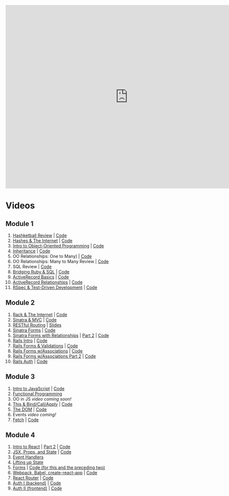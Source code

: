 <iframe src="https://calendar.google.com/calendar/embed?src=flatironschool.com_3p24q1q8u4cfabjjmjuj7qisf8%40group.calendar.google.com&ctz=America%2FNew_York" style="border: 0" width="800" height="600" frameborder="0" scrolling="no"></iframe>

# Videos

## Module 1

1. [Hashketball Review](https://youtu.be/9Z1lSnvoPEo) | [Code](https://github.com/learn-co-students/nyc-web-031218/tree/master/01-hashketball-review)
2. [Hashes & The Internet](https://youtu.be/qkhR_lZ9MAY) | [Code](https://github.com/learn-co-students/nyc-web-031218/tree/master/02-hashes-and-the-internet)
3. [Intro to Object-Oriented Programming](https://youtu.be/TGBECJY27UQ) | [Code](https://github.com/learn-co-students/nyc-web-031218/tree/master/03-intro-oo)
4. [Inheritance]() | [Code](https://github.com/learn-co-students/nyc-web-031218/tree/master/04-inheritance)
5. OO Relationships: One to Many) | [Code](https://github.com/learn-co-students/nyc-web-031218/tree/master/05-oo-relations-one-to-many)
6. OO Relationships: Many to Many Review | [Code](https://github.com/learn-co-students/nyc-web-031218/tree/master/06-relationships-again)
7. SQL Review | [Code](https://github.com/learn-co-students/nyc-web-031218/tree/master/07-sql-review)
8. [Bridging Ruby & SQL](https://youtu.be/NFNHafRShVM) | [Code](https://github.com/learn-co-students/nyc-web-031218/tree/master/08-bridging-ruby-and-sql)
9. [ActiveRecord Basics](https://www.youtube.com/edit?o=U&video_id=4w9VdMT07yM) | [Code](https://github.com/learn-co-students/nyc-web-031218/tree/master/09-active-record)
10. [ActiveRecord Relationships](https://www.youtube.com/watch?v=-aE_CiEMz6A&feature=youtu.be) | [Code](https://github.com/learn-co-students/nyc-web-031218/tree/master/10-active-record-relations)
11. [RSpec & Test-Driven Development](https://youtu.be/j71EprlCDqE) | [Code](https://github.com/learn-co-students/nyc-web-031218/tree/master/12-intro-tdd)

## Module 2
1. [Rack & The Internet](https://youtu.be/RnXyT4rlnmk) | [Code](https://github.com/learn-co-students/nyc-web-031218/tree/master/13-rack-internet-intro)
2. [Sinatra & MVC](https://youtu.be/BhmwEJKVUfc) | [Code](https://github.com/learn-co-students/nyc-web-031218/tree/master/14-sinatra-mvc/watchstore)
3. [RESTful Routing](https://youtu.be/WjMqRhIfOko) | [Slides](https://docs.google.com/presentation/d/1OsGJpJrUETXaKXL1_J8Ch3yQx5IpbbLp1Oj66fs37Vk/edit?usp=sharing)
4. [Sinatra Forms](https://youtu.be/UZhXMrv_QPA) | [Code](https://github.com/learn-co-students/nyc-web-031218/tree/master/15-sinatra-forms/badreads)
5. [Sinatra Forms with Relationships](https://youtu.be/qpHM-ST6BiI) | [Part 2](https://youtu.be/PXt-EIVSZF4) | [Code](https://github.com/learn-co-students/nyc-web-031218/tree/master/16-sinatra-relationships/badreads)
6. [Rails Intro](https://youtu.be/wO2nNOiFGDs) | [Code](https://github.com/learn-co-students/nyc-web-031218/tree/master/17-rails/bagel_shop)
7. [Rails Forms & Validations](https://www.youtube.com/watch?v=2WU5Gm4BDD0) | [Code](https://github.com/learn-co-students/nyc-web-031218/tree/master/18-rails-forms-validations/smoothieshop)
8. [Rails Forms w/Associations](https://www.youtube.com/watch?v=68HP6d2P3y0) | [Code](https://github.com/learn-co-students/nyc-web-031218/tree/master/19-rails-associations/travel_app)
9. [Rails Forms w/Associations Part 2](https://www.youtube.com/watch?v=Ai2rG4GfxY8) | [Code](https://github.com/learn-co-students/nyc-web-031218/tree/master/20-rails-associations-2/travel_app)
10. [Rails Auth](https://youtu.be/FswONDodIJ4) | [Code](https://github.com/learn-co-students/nyc-web-031218/tree/master/21-rails-auth/authapp)

## Module 3
1. [Intro to JavaScript](https://youtu.be/EfxER9ar4hk) | [Code](https://github.com/learn-co-students/nyc-web-031218/tree/master/22-intro-js)
2. [Functional Programming](http://youtu.be/7G5LOToBUP4)
3. OO in JS  _video coming soon!_
4. [This & Bind/Call/Apply](https://youtu.be/vqCMW6JEHPg) | [Code](https://github.com/learn-co-students/nyc-web-031218/tree/master/23-this)
5. [The DOM](https://youtu.be/HdIsiQOJDmM) | [Code](https://github.com/learn-co-students/nyc-web-031218/tree/master/24-dom)
6. Events _video coming!_
7. [Fetch](https://youtu.be/CRYHyIbpy-w) | [Code](https://github.com/learn-co-students/nyc-web-031218/tree/master/25-fetch)

## Module 4
1. [Intro to React](https://youtu.be/yxqPeBNcxi8) | [Part 2](https://youtu.be/7HRZDbKTGy4) | [Code](https://github.com/learn-co-students/nyc-web-031218/tree/master/29-intro-to-react)
2. [JSX, Props, and State](https://youtu.be/mOpRlXEPAks) | [Code](https://github.com/learn-co-students/nyc-web-031218/tree/master/30-jsx-props-and-state)
3. [Event Handlers](https://www.youtube.com/watch?v=pyGYtLVoUt8)
4. [Lifting up State](https://www.youtube.com/watch?v=9syUXhc8_BQ)
5. [Forms](https://www.youtube.com/watch?v=tuc4YP2rC6A) | [Code (for this and the preceding two)](https://github.com/learn-co-students/nyc-web-031218/tree/master/32-react-lightswitch)
6. [Webpack, Babel, create-react-app](https://youtu.be/NI0ndDsr9hY) | [Code](https://github.com/learn-co-students/nyc-web-031218/tree/master/34-webpack-babel-create-react-app)
7. [React Router](https://www.youtube.com/watch?v=zXqL1ULz1xg) | [Code](https://github.com/learn-co-students/nyc-web-031218/tree/master/35-spice-force-five)
8. [Auth I (backend)](https://www.youtube.com/watch?v=kUrFcrAqb7A) | [Code](https://github.com/learn-co-students/nyc-web-031218/tree/master/36-auth-backend)
9. [Auth II (frontend)](https://youtu.be/VPdKRIUzE5Y) | [Code](https://github.com/learn-co-students/nyc-web-031218/tree/master/37-auth-frontend/auth)
